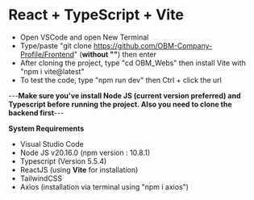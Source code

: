 # React + TypeScript + Vite

- Open VSCode and open New Terminal
- Type/paste "git clone https://github.com/OBM-Company-Profile/Frontend" (**without ""**) then enter
- After cloning the project, type "cd OBM_Webs" then install Vite with "npm i vite@latest"
- To test the code, type "npm run dev" then Ctrl + click the url

---**Make sure you've install Node JS (current version preferred) and Typescript before running the project. Also you need to clone the backend first**---

**System Requirements**
- Visual Studio Code
- Node JS v20.16.0 (npm version : 10.8.1)
- Typescript (Version 5.5.4)
- ReactJS (using **Vite** for installation)
- TailwindCSS
- Axios (installation via terminal using "npm i axios")
